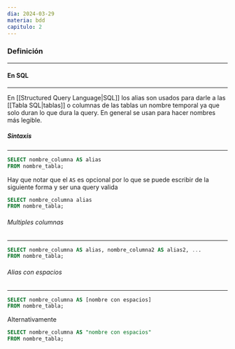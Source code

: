 ```yaml
---
dia: 2024-03-29
materia: bdd
capitulo: 2
---
```

### Definición
---


#### En SQL
---
En [[Structured Query Language|SQL]] los alias son usados para darle a las [[Tabla SQL|tablas]] o columnas de las tablas un nombre temporal ya que solo duran lo que dura la query. En general se usan para hacer nombres más legible.

##### Sintaxis
---
```SQL
SELECT nombre_columna AS alias
FROM nombre_tabla;
```

Hay que notar que el `AS` es opcional por lo que se puede escribir de la siguiente forma y ser una query valida
```SQL
SELECT nombre_columna alias
FROM nombre_tabla;
```

###### Multiples columnas
---
```SQL
SELECT nombre_columna AS alias, nombre_columna2 AS alias2, ...
FROM nombre_tabla;
```

###### Alias con espacios
---
```SQL
SELECT nombre_columna AS [nombre con espacios]
FROM nombre_tabla;
```

Alternativamente 
```SQL
SELECT nombre_columna AS "nombre con espacios"
FROM nombre_tabla;
```
